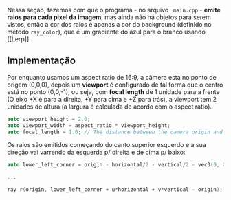 Nessa seção, fazemos com que o programa - no arquivo ` main.cpp` - **emite raios para cada pixel da imagem**, mas ainda não há objetos para serem vistos, então a cor dos raios é apenas a cor do background (definido no método  `ray_color`), que é um gradiente do azul para o branco usando [[Lerp]].

## Implementação
Por enquanto usamos um aspect ratio de 16:9, a câmera está no ponto de origem (0,0,0), depois um **viewport** é configurado de tal forma que o centro está no ponto (0,0,-1), ou seja, com **focal length** de 1 unidade para a frente (O eixo +X é para a direita, +Y para cima e +Z para trás), a viewport tem 2 unidades de altura (a largura é calculada de acordo com o aspect ratio).

```cpp
auto viewport_height = 2.0;
auto viewport_width = aspect_ratio * viewport_height;
auto focal_length = 1.0; // The distance between the camera origin and the viewport
```

Os raios são emitidos começando do canto superior esquerdo e a sua direção vai varrendo da esquerda p/ direita e de cima p/ baixo:

```cpp
auto lower_left_corner = origin - horizontal/2 - vertical/2 - vec3(0, 0, focal_length);

...

ray r(origin, lower_left_corner + u*horizontal + v*vertical - origin);
```
